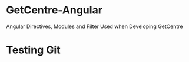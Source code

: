 # GetCentre-Angular
Angular Directives, Modules and Filter Used when Developing GetCentre
# Testing Git
